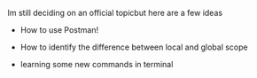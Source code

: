 Im still deciding on an official topicbut here are a few ideas

* How to use Postman!

* How to identify the difference between local and global scope

* learning some new commands in terminal 
